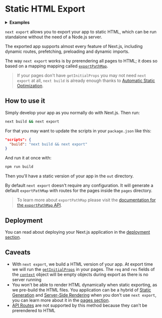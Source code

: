 # Static HTML Export

<details>
  <summary><b>Examples</b></summary>
  <ul>
    <li><a href="https://github.com/zeit/next.js/tree/canary/examples/with-static-export">Static Export</a></li>
  </ul>
</details>

`next export` allows you to export your app to static HTML, which can be run standalone without the need of a Node.js server.

The exported app supports almost every feature of Next.js, including dynamic routes, prefetching, preloading and dynamic imports.

The way `next export` works is by prerendering all pages to HTML; it does so based on a mapping mapping called [`exportPathMap`](/docs/api-reference/next.config.js/exportPathMap.md).

> If your pages don't have `getInitialProps` you may not need `next export` at all, `next build` is already enough thanks to [Automatic Static Optimization](/docs/advanced-features/automatic-static-optimization.md).

## How to use it

Simply develop your app as you normally do with Next.js. Then run:

```bash
next build && next export
```

For that you may want to update the scripts in your `package.json` like this:

```json
"scripts": {
  "build": "next build && next export"
}
```

And run it at once with:

```bash
npm run build
```

Then you'll have a static version of your app in the `out` directory.

By default `next export` doesn't require any configuration. It will generate a default `exportPathMap` with routes for the pages inside the `pages` directory.

> To learn more about `exportPathMap` please visit the [documentation for the `exportPathMap` API](/docs/api-reference/next.config.js/exportPathMap.md).

## Deployment

You can read about deploying your Next.js application in the [deployment section](/docs/deployment.md).

## Caveats

- With `next export`, we build a HTML version of your app. At export time we will run the [`getInitialProps`](/docs/api-reference/data-fetching/getInitialProps.md) in your pages. The `req` and `res` fields of the [`context`](/docs/api-reference/data-fetching/getInitialProps.md#context-object) object will be empty objects during export as there is no server running
- You won't be able to render HTML dynamically when static exporting, as we pre-build the HTML files. You application can be a hybrid of [Static Generation](/docs/basic-features/pages.md#static-generation) and [Server-Side Rendering](/docs/basic-features/pages.md#server-side-rendering) when you don't use `next export`, you can learn more about it in the [pages section](/docs/basic-features/pages.md).
- [API Routes](/docs/api-routes/introduction.md) are not supported by this method because they can't be prerendered to HTML
